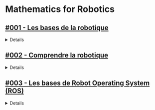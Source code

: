 # **Mathematics for Robotics**


## [#001 - Les bases de la robotique](https://youtube.com/playlist?list=PLojmE17vJ5fSt0oj8TW4RrL7pk2_edF1y&si=iLZWawmL49Y3dZB9)

<details>
  <summary>Details</summary>
  Details
</details>

## [#002 - Comprendre la robotique](https://www.coursera.org/specializations/robotics?adgroupid=156245795749&adposition=&campaignid=20858197888&creativeid=684297719990&device=c&devicemodel=&gad_source=1&gclid=CjwKCAjwm_SzBhAsEiwAXE2CvzQuhjiH_70ZHGZuRrC-KqCgVYFwTNOF9cmTUT8Q0m9rdadu8NkYERoCwDoQAvD_BwE&hide_mobile_promo=&keyword=coursera&matchtype=e&network=g&term=%7Bterm%7D&utm_campaign=B2C_EMEA__coursera_FTCOF_courseraplus&utm_medium=sem&utm_source=gg)

<details>
  <summary>Details</summary>
  Details
</details>


## [#003 - Les bases de Robot Operating System (ROS)](https://youtube.com/playlist?list=PLRG6WP3c31_U7TFGduEIJWVtkOw6AJjFf&si=AN48HbcR3suBQB-4)

<details>
  <summary>Details</summary>
  Details
</details>